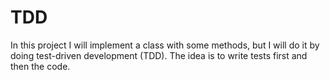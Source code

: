 # TDD
In this project I will implement a class with some methods, but I will do it by doing test-driven development (TDD). The idea is to write tests first and then the code. 
